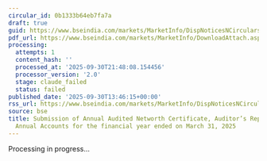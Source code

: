 ```yaml
---
circular_id: 0b1333b64eb7fa7a
draft: true
guid: https://www.bseindia.com/markets/MarketInfo/DispNoticesNCirculars.aspx?Noticeid={13659FFE-8A29-4C36-83D9-3BB1CAD54C6F}&noticeno=20250930-65&dt=09/30/2025&icount=65&totcount=114&flag=0
pdf_url: https://www.bseindia.com/markets/MarketInfo/DownloadAttach.aspx?id=20250930-65&attachedId=b27c8cf9-0cce-4a41-8d5b-4f7b18f50231
processing:
  attempts: 1
  content_hash: ''
  processed_at: '2025-09-30T21:48:08.154456'
  processor_version: '2.0'
  stage: claude_failed
  status: failed
published_date: '2025-09-30T13:46:15+00:00'
rss_url: https://www.bseindia.com/markets/MarketInfo/DispNoticesNCirculars.aspx?Noticeid={13659FFE-8A29-4C36-83D9-3BB1CAD54C6F}&noticeno=20250930-65&dt=09/30/2025&icount=65&totcount=114&flag=0
source: bse
title: Submission of Annual Audited Networth Certificate, Auditor’s Report & Audited
  Annual Accounts for the financial year ended on March 31, 2025
---
```


Processing in progress...